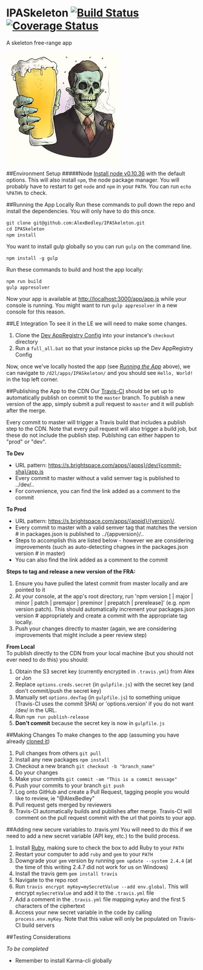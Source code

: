 # IPASkeleton [![Build Status](https://travis-ci.org/AlexBedley/IPASkeleton.svg?branch=master)](https://travis-ci.org/AlexBedley/IPASkeleton) [![Coverage Status](https://coveralls.io/repos/AlexBedley/IPASkeleton/badge.svg?branch=master)](https://coveralls.io/r/AlexBedley/IPASkeleton?branch=master)
A skeleton free-range app

![ipa skeleton logo](ipa-skeleton-logo.jpg)

##Environment Setup
#####Node
[Install node v0.10.36](http://nodejs.org/dist/v0.10.36/node-v0.10.36-x86.msi) with the default options. This will also install `npm`, the node package manager. You will probably have to restart to get `node` and `npm` in your `PATH`. You can run `echo %PATH%` to check.

##Running the App Locally
Run these commands to pull down the repo and install the dependencies. You will only have to do this once.

    git clone git@github.com:AlexBedley/IPASkeleton.git
    cd IPASkeleton
    npm install
You want to install gulp globally so you can run `gulp` on the command line.

    npm install -g gulp
Run these commands to build and host the app locally:

    npm run build
    gulp appresolver
Now your app is available at [http://localhost:3000/app/app.js](http://localhost:3000/app/app.js) while your console is running. You might want to run `gulp appresolver` in a new console for this reason.

##LE Integration
To see it in the LE we will need to make some changes.

1. Clone the [Dev AppRegistry Config](https://git.dev.d2l/users/cpacey/repos/lp-devappregistry-config/browse) into your instance's `checkout` directory
2. Run a `full_all.bat` so that your instance picks up the Dev AppRegistry Config

Now, once we've locally hosted the app (see [*Running the App*](https://github.com/AlexBedley/IPASkeleton#running-the-app-locally) above), we can navigate to `/d2l/apps/IPASkeleton/` and you should see `Hello, World!` in the top left corner.

##Publishing the App to the CDN
Our [Travis-CI](https://travis-ci.org/AlexBedley/IPASkeleton) should be set up to automatically publish on commit to the `master` branch. To publish a new version of the app, simply submit a pull request to `master` and it will publish after the merge.

Every commit to master will trigger a Travis build that includes a publish step to the CDN.  Note that every pull request will also trigger a build job, but these do not include the publish step.  Publshing can either happen to "prod" or "dev".  

**To Dev** 

- URL pattern: https://s.brightspace.com/apps/{apps}/dev/{commit-sha}/app.js
- Every commit to master without a valid semver tag is published to ../dev/..
- For convenience, you can find the link added as a comment to the commit

**To Prod**

- URL pattern: https://s.brightspace.com/apps/{appid}/{version}/*.*
- Every commit to master with a valid semver tag that matches the version # in packages.json is published to ../{appversion}/..
- Steps to accomplish this are listed below - however we are considering improvements (such as auto-detecting chagnes in the packages.json version # in master)
- You can also find the link added as a comment to the commit

**Steps to tag and release a new version of the FRA:**

1. Ensure you have pulled the latest commit from master locally and are pointed to it  
2. At your console, at the app's root directory, run 'npm version [<newversion> | major | minor | patch | premajor | preminor | prepatch | prerelease]' (e.g. npm version patch).  This should automatically increment your packages.json version # appropriately and create a commit with the appropriate tag locally.  
3. Push your changes directly to master (again, we are considering improvements that might include a peer review step)

**From Local**  
To publish directly to the CDN from your local machine (but you should not ever need to do this) you should:

1. Obtain the S3 secret key (currently encrypted in `.travis.yml`) from Alex or Jon  
2. Replace `options.creds.secret` (in `gulpfile.js`) with the secret key (and don't commit/push the secret key)  
3. Manually set `options.devTag` (in `gulpfile.js`) to something unique (Travis-CI uses the commit SHA) or 'options.version' if you do not want /dev/ in the URL.  
4. Run `npm run publish-release`  
5. **Don't commit** because the secret key is now in `gulpfile.js`

##Making Changes
To make changes to the app (assuming you have already [cloned it](https://github.com/AlexBedley/IPASkeleton#running-the-app-locally))

1. Pull changes from others `git pull`
2. Install any new packages `npm install`
3. Checkout a new branch `git checkout -b "branch_name"`
4. Do your changes
5. Make your commits `git commit -am "This is a commit message"`
6. Push your commits to your branch `git push`
7. Log onto GitHub and create a Pull Request, tagging people you would like to review, ie "@AlexBedley"
8. Pull request gets merged by reviewers
9. Travis-CI automatically builds and publishes after merge. Travis-CI will comment on the pull request commit with the url that points to your app.

##Adding new secure variables to .travis.yml
You will need to do this if we need to add a new secret variable (API key, etc.) to the build process.

1. Install [Ruby](http://dl.bintray.com/oneclick/rubyinstaller/rubyinstaller-2.2.1.exe?direct), making sure to check the box to add Ruby to your `PATH`
2. Restart your computer to add `ruby` and `gem` to your `PATH`
3. Downgrade your `gem` version by running `gem update --system 2.4.4` (at the time of this writing 2.4.7 did not work for us on Windows)
4. Install the travis gem `gem install travis`
5. Navigate to the repo root
6. Run `travis encrypt myKey=mySecretValue --add env.global`. This will encrypt `mySecretValue` and add it to the `.travis.yml` file
7. Add a comment in the `.travis.yml` file mapping `myKey` and the first 5 characters of the ciphertext
8. Access your new secret variable in the code by calling `process.env.myKey`. Note that this value will only be populated on Travis-CI build servers

##Testing Considerations

*To be completed*
- Remember to install Karma-cli globally
